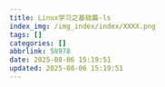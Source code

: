 ```yaml
---
title: Linux学习之基础篇-ls
index_img: /img_index/index/XXXX.png
tags: []
categories: []
abbrlink: 58978
date: 2025-08-06 15:19:51
updated: 2025-08-06 15:19:51
---
```


